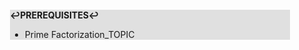 <div style="margin:2em; background-color: #e0e0e0;">

<strong>↩PREREQUISITES↩</strong>

 * Prime Factorization_TOPIC

</div>

